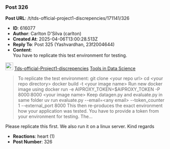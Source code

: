### Post 326
**Post URL**: /t/tds-official-project1-discrepencies/171141/326
- **ID**: 616077
- **Author**: Carlton D'Silva (carlton)
- **Created At**: 2025-04-06T13:00:28.513Z
- **Reply To**: Post 325 (Yashvardhan, 23f2004644)
- **Content**:  
  You have to replicate this test environment for testing.
<aside class="quote quote-modified" data-post="316" data-topic="171141">
  <div class="title">
    <div class="quote-controls"></div>
    <img alt="" width="24" height="24" src="https://dub1.discourse-cdn.com/flex013/user_avatar/discourse.onlinedegree.iitm.ac.in/carlton/48/56317_2.png" class="avatar">
    <a href="https://discourse.onlinedegree.iitm.ac.in/t/tds-official-project1-discrepencies/171141/316">Tds-official-Project1-discrepencies</a> <a class="badge-category__wrapper " href="/c/courses/tds-kb/34"><span data-category-id="34" style="--category-badge-color: #0088CC; --category-badge-text-color: #FFFFFF; --parent-category-badge-color: #3AB54A;" data-parent-category-id="9" data-drop-close="true" class="badge-category --has-parent" title="This category is created to address subject-specific queries related to Tools in Data Science"><span class="badge-category__name">Tools in Data Science</span></span></a>
  </div>
  <blockquote>
    To replicate the test environment: 
git clone &lt;your repo url&gt; 
cd &lt;your repo directory&gt; 
docker build -t &lt;your image name&gt; 
Run new docker image using 
docker run -e AIPROXY_TOKEN=$AIPROXY_TOKEN -P 8000:8000 &lt;your image name&gt; 
Keep datagen.py and evaluate.py in same folder 
uv run evaluate.py --email=&lt;any email&gt; --token_counter 1 --external_port 8000 
This then re-produces the exact environment how your application was  tested. 
You have to provide a token from your environment for testing. 
The…
  </blockquote>
</aside>

Please replicate this first. We also run it on a linux server.
Kind regards
- **Reactions**: heart (1)
- **Post Number**: 326

